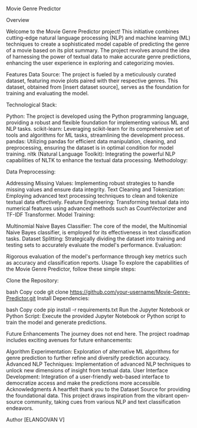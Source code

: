 
Movie Genre Predictor

Overview

Welcome to the Movie Genre Predictor project! This initiative combines cutting-edge natural language processing (NLP) and machine learning (ML) techniques to create a sophisticated model capable of predicting the genre of a movie based on its plot summary. The project revolves around the idea of harnessing the power of textual data to make accurate genre predictions, enhancing the user experience in exploring and categorizing movies.

Features
Data Source: The project is fueled by a meticulously curated dataset, featuring movie plots paired with their respective genres. This dataset, obtained from [insert dataset source], serves as the foundation for training and evaluating the model.

Technological Stack:

Python: The project is developed using the Python programming language, providing a robust and flexible foundation for implementing various ML and NLP tasks.
scikit-learn: Leveraging scikit-learn for its comprehensive set of tools and algorithms for ML tasks, streamlining the development process.
pandas: Utilizing pandas for efficient data manipulation, cleaning, and preprocessing, ensuring the dataset is in optimal condition for model training.
nltk (Natural Language Toolkit): Integrating the powerful NLP capabilities of NLTK to enhance the textual data processing.
Methodology:

Data Preprocessing:

Addressing Missing Values: Implementing robust strategies to handle missing values and ensure data integrity.
Text Cleaning and Tokenization: Employing advanced text processing techniques to clean and tokenize textual data effectively.
Feature Engineering: Transforming textual data into numerical features using advanced methods such as CountVectorizer and TF-IDF Transformer.
Model Training:

Multinomial Naive Bayes Classifier: The core of the model, the Multinomial Naive Bayes classifier, is employed for its effectiveness in text classification tasks.
Dataset Splitting: Strategically dividing the dataset into training and testing sets to accurately evaluate the model's performance.
Evaluation:

Rigorous evaluation of the model's performance through key metrics such as accuracy and classification reports.
Usage
To explore the capabilities of the Movie Genre Predictor, follow these simple steps:

Clone the Repository:

bash
Copy code
git clone https://github.com/your-username/Movie-Genre-Predictor.git
Install Dependencies:

bash
Copy code
pip install -r requirements.txt
Run the Jupyter Notebook or Python Script:
Execute the provided Jupyter Notebook or Python script to train the model and generate predictions.

Future Enhancements
The journey does not end here. The project roadmap includes exciting avenues for future enhancements:

Algorithm Experimentation: Exploration of alternative ML algorithms for genre prediction to further refine and diversify prediction accuracy.
Advanced NLP Techniques: Implementation of advanced NLP techniques to unlock new dimensions of insight from textual data.
User Interface Development: Integration of a user-friendly web-based interface to democratize access and make the predictions more accessible.
Acknowledgments
A heartfelt thank you to the Dataset Source for providing the foundational data. This project draws inspiration from the vibrant open-source community, taking cues from various NLP and text classification endeavors.

Author
[ELANGOVAN V]

